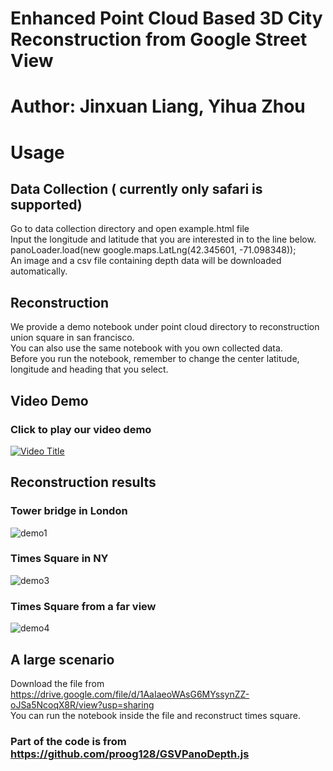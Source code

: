 # Enhanced Point Cloud Based 3D City Reconstruction from Google Street View
# Author: Jinxuan Liang, Yihua Zhou

# Usage

## Data Collection ( currently only safari is supported)
Go to data collection directory and open example.html file\
Input the longitude and latitude that you are interested in to the line below.\
panoLoader.load(new google.maps.LatLng(42.345601, -71.098348));\
An image and a csv file containing depth data will be downloaded automatically.

## Reconstruction
We provide a demo notebook under point cloud directory to reconstruction union square in san francisco.\
You can also use the same notebook with you own collected data.\
Before you run the notebook, remember to change the center latitude, longitude and heading that you select.

## Video Demo
### Click to play our video demo
[![Video Title](https://img.youtube.com/vi/TUSRpaOvvdU/0.jpg)](https://youtu.be/TUSRpaOvvdU)

## Reconstruction results

### Tower bridge in London
![demo1](https://github.com/RichZhou1999/street_view_project/assets/91929958/9baff3af-5b28-49c5-a587-bf26c07d42a3)
### Times Square in NY
![demo3](https://github.com/RichZhou1999/street_view_project/assets/91929958/0bab5f73-9aef-4cad-870e-f53b7dc2318c)
### Times Square from a far view
![demo4](https://github.com/RichZhou1999/street_view_project/assets/91929958/9287c43f-6821-44cb-a10a-d40cecff3258)



## A large scenario
Download the file from https://drive.google.com/file/d/1AaIaeoWAsG6MYssynZZ-oJSa5NcoqX8R/view?usp=sharing \
You can run the notebook inside the file and reconstruct times square.

### Part of the code is from https://github.com/proog128/GSVPanoDepth.js
